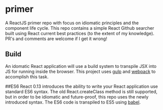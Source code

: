 # primer
A ReactJS primer repo with focus on idiomatic principles and the component life cycle. This repo contains a simple
React Github searcher built using React current best practices (to the extent of my knowledge). PR's and comments are
welcome if I get it wrong!

## Build
An idomatic React application will use a build system to transpile JSX into JS for running inside the browser. This
project uses [gulp](http://gulpjs.com/) and [webpack](http://webpack.github.io/) to accomplish this task.

##ES6
React 0.13 introduces the ability to write your React application use standard ES6 syntax. 
The old React.createClass method is still supported, but in order to be idiomatic and future-proof, this repo uses
the newly introduced syntax. The ES6 code is transpiled to ES5 using [babel](https://babeljs.io/).




